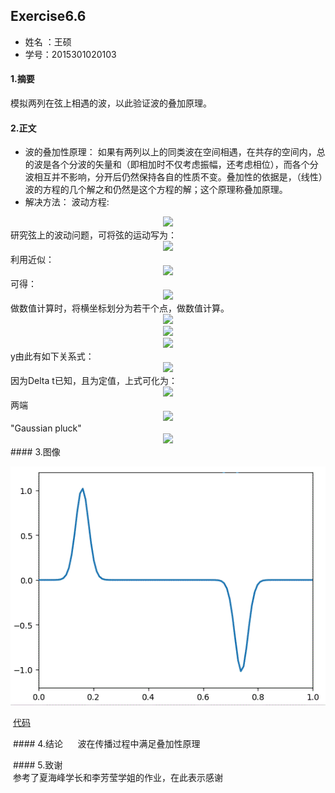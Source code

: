 ## Exercise6.6
* 姓名 ：王硕
* 学号：2015301020103

#### 1.摘要    

模拟两列在弦上相遇的波，以此验证波的叠加原理。

#### 2.正文
* 波的叠加性原理： 
如果有两列以上的同类波在空间相遇，在共存的空间内，总的波是各个分波的矢量和（即相加时不仅考虑振幅，还考虑相位），而各个分波相互并不影响，分开后仍然保持各自的性质不变。叠加性的依据是，（线性）波的方程的几个解之和仍然是这个方程的解；这个原理称叠加原理。    
* 解决方法：
波动方程:    
<div align=center>
<img src="http://latex.codecogs.com/gif.latex?\frac{\partial\,y^2}{\partial\,t^2}=c^{2}\frac{\partial\,y^2}{\partial\,x^2}"> 
</div>    
研究弦上的波动问题，可将弦的运动写为：    
<div align=center>
<img src="http://latex.codecogs.com/gif.latex?\mu\,\Delta\,x\frac{\mathrm{d}^{2}y_{i}}{\mathrm{d}\,x^{2}}=Tsin\theta\,_{i+1}-Tsin\theta_{i}">
  </div>    
  利用近似：    
  <div align=center>
<img src="http://latex.codecogs.com/gif.latex?sin\theta_{i}\approx\frac{y_{i}-y_{i-1}}{\Delta\,x}">
  </div>    
  可得：    
  <div align=center>
<img src="http://latex.codecogs.com/gif.latex?\frac{\mathrm{d}^{2}\,y_{i}}{\mathrm{d}\,t^{2}}\approx\,(\frac{T}{\mu})\frac{y_{i+1}-2y_{i}+y_{i-1}}{(\Delta\,x)^{2}}">
  </div>    
  做数值计算时，将横坐标划分为若干个点，做数值计算。    
  <div align=center>
<img src="http://latex.codecogs.com/gif.latex?x=i\Delta\,x">
  </div><div align=center>
  <img src="http://latex.codecogs.com/gif.latex?t=n\Delta\,t">
   </div><div align=center>
  <img src="http://latex.codecogs.com/gif.latex?y\equiv\,y">
  </div>        
  y由此有如下关系式：    
  <div align=center>
<img src="http://latex.codecogs.com/gif.latex?\frac{y(i,n+1)+y(i,n-1)-2y(i,n)}{(\Delta\,t)^{2}}=c^{2}[\frac{y(i,n+1)+y(i,n-1)-2y(i,n)}{(\Delta\,x)^{2}}]">
  </div>    
  因为Delta t已知，且为定值，上式可化为：
<div align=center>
<img src="http://latex.codecogs.com/gif.latex?y(i,n+1)=2[1-r^2]y(i,n)-y(i,n-1)+r^2[y(i+1,n)+y(i-1,n)]"> 
  </div>    
  两端<div align=center>    
  <img src="http://latex.codecogs.com/gif.latex?(y(0,n)=0,y(M,n)=0)">
  </div>    
  "Gaussian pluck"    
  <div align=center>    
  <img src="http://latex.codecogs.com/gif.latex?y_{0}(x)=e^{-k(x-x_{0})}">
  </div>    
  #### 3.图像    
  
  ![](https://github.com/March0ns/Computional_Physics_N2015301020103/blob/master/EXERCISE/11.gif)    
  
  [代码](https://github.com/March0ns/Computional_Physics_N2015301020103/blob/master/EXERCISE/temp11.py)    
  
  #### 4.结论    
  波在传播过程中满足叠加性原理    
  
  #### 5.致谢    
  参考了夏海峰学长和李芳莹学姐的作业，在此表示感谢
